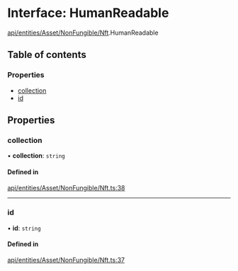 # Interface: HumanReadable

[api/entities/Asset/NonFungible/Nft](../wiki/api.entities.Asset.NonFungible.Nft).HumanReadable

## Table of contents

### Properties

- [collection](../wiki/api.entities.Asset.NonFungible.Nft.HumanReadable#collection)
- [id](../wiki/api.entities.Asset.NonFungible.Nft.HumanReadable#id)

## Properties

### collection

• **collection**: `string`

#### Defined in

[api/entities/Asset/NonFungible/Nft.ts:38](https://github.com/PolymeshAssociation/polymesh-sdk/blob/f8a937f04/src/api/entities/Asset/NonFungible/Nft.ts#L38)

___

### id

• **id**: `string`

#### Defined in

[api/entities/Asset/NonFungible/Nft.ts:37](https://github.com/PolymeshAssociation/polymesh-sdk/blob/f8a937f04/src/api/entities/Asset/NonFungible/Nft.ts#L37)
